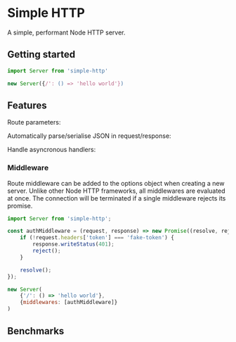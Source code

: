 # Simple HTTP

A simple, performant Node HTTP server.

## Getting started

```js
import Server from 'simple-http'

new Server({/': () => 'hello world'})
```

## Features

Route parameters:

Automatically parse/serialise JSON in request/response:

Handle asyncronous handlers:

### Middleware

Route middleware can be added to the options object when creating a new server.
Unlike other Node HTTP frameworks, all middlewares are evaluated at once. The connection
will be terminated if a single middleware rejects its promise.

```js
import Server from 'simple-http';

const authMiddleware = (request, response) => new Promise((resolve, reject) => {
    if (!request.headers['token'] === 'fake-token') {
        response.writeStatus(401);
        reject();
    }

    resolve();
});

new Server(
    {'/': () => 'hello world'},
    {middlewares: [authMiddleware]}
)
```

## Benchmarks
